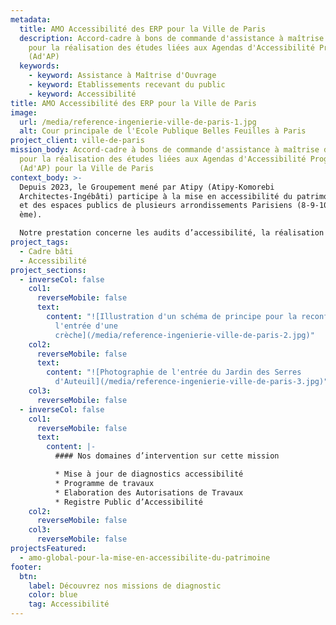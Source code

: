 ```yaml
---
metadata:
  title: AMO Accessibilité des ERP pour la Ville de Paris
  description: Accord-cadre à bons de commande d'assistance à maîtrise d’ouvrage
    pour la réalisation des études liées aux Agendas d'Accessibilité Programmée
    (Ad'AP)
  keywords:
    - keyword: Assistance à Maîtrise d'Ouvrage
    - keyword: Etablissements recevant du public
    - keyword: Accessibilité
title: AMO Accessibilité des ERP pour la Ville de Paris
image:
  url: /media/reference-ingenierie-ville-de-paris-1.jpg
  alt: Cour principale de l'Ecole Publique Belles Feuilles à Paris
project_client: ville-de-paris
mission_body: Accord-cadre à bons de commande d'assistance à maîtrise d’ouvrage
  pour la réalisation des études liées aux Agendas d'Accessibilité Programmée
  (Ad'AP) pour la Ville de Paris
context_body: >-
  Depuis 2023, le Groupement mené par Atipy (Atipy-Komorebi
  Architectes-Ingébâti) participe à la mise en accessibilité du patrimoine bâti
  et des espaces publics de plusieurs arrondissements Parisiens (8-9-10-16-17
  ème).

  Notre prestation concerne les audits d’accessibilité, la réalisation de programmes de travaux, l’élaboration des autorisations de travaux et la création du Registre Public d’Accessibilité. Tous les types d’ERP et d’IOP sont concernés&nbsp;: crèches, écoles, collèges, conservatoire, piscine, gymnase, etc.). Une grande diversité de bâtiments pour un grand projet&nbsp;!
project_tags:
  - Cadre bâti
  - Accessibilité
project_sections:
  - inverseCol: false
    col1:
      reverseMobile: false
      text:
        content: "![Illustration d'un schéma de principe pour la reconfiguration de
          l'entrée d'une
          crèche](/media/reference-ingenierie-ville-de-paris-2.jpg)"
    col2:
      reverseMobile: false
      text:
        content: "![Photographie de l'entrée du Jardin des Serres
          d'Auteuil](/media/reference-ingenierie-ville-de-paris-3.jpg)"
    col3:
      reverseMobile: false
  - inverseCol: false
    col1:
      reverseMobile: false
      text:
        content: |-
          #### Nos domaines d’intervention sur cette mission

          * Mise à jour de diagnostics accessibilité
          * Programme de travaux
          * Elaboration des Autorisations de Travaux
          * Registre Public d’Accessibilité
    col2:
      reverseMobile: false
    col3:
      reverseMobile: false
projectsFeatured:
  - amo-global-pour-la-mise-en-accessibilite-du-patrimoine
footer:
  btn:
    label: Découvrez nos missions de diagnostic
    color: blue
    tag: Accessibilité
---
```

